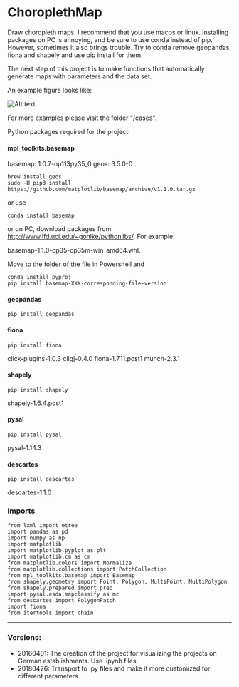 # ChoroplethMap
Draw choropleth maps. I recommend that you use macos or linux. Installing packages on PC is annoying, and be sure to use conda instead of pip. However, sometimes it also brings trouble. Try to conda remove geopandas, fiona and shapely and use pip install for them.

The next step of this project is to make functions that automatically generate maps with parameters and the data set.

An example figure looks like:

![Alt text](cases/China_landleasing/landchina_2013.png)

For more examples please visit the folder "/cases".

Python packages required for the project:

#### mpl_toolkits.basemap
basemap:        1.0.7-np113py35_0
geos:           3.5.0-0
```
brew install geos    
sudo -H pip3 install https://github.com/matplotlib/basemap/archive/v1.1.0.tar.gz   
``` 
or use
```    
conda install basemap
```
or on PC, download packages from http://www.lfd.uci.edu/~gohlke/pythonlibs/. For example:

basemap-1.1.0-cp35-cp35m-win_amd64.whl.

Move to the folder of the file in Powershell and
```
conda install pyproj
pip install basemap-XXX-corresponding-file-version
```

#### geopandas
```
pip install geopandas
```

#### fiona
```
pip install fiona    
```
click-plugins-1.0.3 cligj-0.4.0 fiona-1.7.11.post1 munch-2.3.1

#### shapely
```
pip install shapely    
```
shapely-1.6.4.post1

#### pysal
```
pip install pysal    
```
pysal-1.14.3

#### descartes
```
pip install descartes    
```
descartes-1.1.0

### Imports
```
from lxml import etree
import pandas as pd
import numpy as np
import matplotlib
import matplotlib.pyplot as plt
import matplotlib.cm as cm
from matplotlib.colors import Normalize
from matplotlib.collections import PatchCollection
from mpl_toolkits.basemap import Basemap
from shapely.geometry import Point, Polygon, MultiPoint, MultiPolygon
from shapely.prepared import prep
import pysal.esda.mapclassify as mc
from descartes import PolygonPatch
import fiona
from itertools import chain
```

---

### Versions:
- 20160401: The creation of the project for visualizing the projects on German establishments. Use .ipynb files.
- 20180426: Transport to .py files and make it more customized for different parameters.